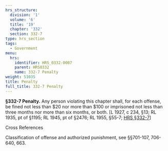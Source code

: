 ```yaml
---
hrs_structure:
  division: '1'
  volume: '6'
  title: '19'
  chapter: '332'
  section: 332-7
type: hrs_section
tags:
  - Government
menu:
  hrs:
    identifier: HRS_0332-0007
    parent: HRS0332
    name: 332-7 Penalty
weight: 51035
title: Penalty
full_title: 332-7 Penalty
---
```

**§332-7 Penalty.** Any person violating this chapter shall, for each offense, be fined not less than $20 nor more than $100 or imprisoned not less than three months nor more than six months, or both. [L 1927, c 234, §13; RL 1935, pt of §1195; RL 1945, pt of §2476; RL 1955, §55-7; [HRS §332-7](/title-19/chapter-332/section-332-7/)]

Cross References

Classification of offense and authorized punishment, see §§701-107, 706-640, 663.